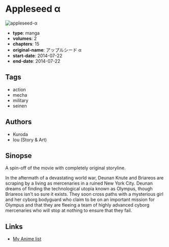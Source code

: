 # Appleseed α

![appleseed-α](https://cdn.myanimelist.net/images/manga/3/148991.jpg)

-   **type**: manga
-   **volumes**: 2
-   **chapters**: 15
-   **original-name**: アップルシード α
-   **start-date**: 2014-07-22
-   **end-date**: 2014-07-22

## Tags

-   action
-   mecha
-   military
-   seinen

## Authors

-   Kuroda
-   Iou (Story & Art)

## Sinopse

A spin-off of the movie with completely original storyline.

In the aftermath of a devastating world war, Deunan Knute and Briareos are scraping by a living as mercenaries in a ruined New York City. Deunan dreams of finding the technological utopia known as Olympus, though Briareos isn't so sure it exists. They soon cross paths with a mysterious girl and her cyborg bodyguard who claim to be on an important mission for Olympus and that they are fleeing a team of highly advanced cyborg mercenaries who will stop at nothing to ensure that they fail.

## Links

-   [My Anime list](https://myanimelist.net/manga/85818/Appleseed_α)
